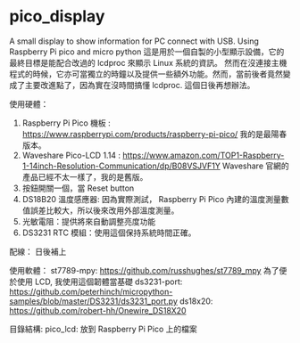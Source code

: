 # pico_display
A small display to show information for PC connect with USB. Using Raspberry Pi pico and micro python
這是用於一個自製的小型顯示設備，它的最終目標是能配合改過的 lcdproc 來顯示 Linux 系統的資訊。
然而在沒連接主機程式的時候，它亦可當獨立的時鐘以及提供一些額外功能。然而，當前後者竟然變成了主要改進點了，因為實在沒時間搞懂 lcdproc. 這個日後再想辦法。

使用硬體：
1. Raspberry Pi Pico 機板 : https://www.raspberrypi.com/products/raspberry-pi-pico/ 我的是最陽春版本。
2. Waveshare Pico-LCD 1.14 : https://www.amazon.com/TOP1-Raspberry-1-14inch-Resolution-Communication/dp/B08VSJVF1Y Waveshare 官網的產品已經不太一樣了，我的是舊版。
3. 按鈕開關一個，當 Reset button
4. DS18B20 溫度感應器: 因為實際測試， Raspberry Pi Pico 內建的溫度測量數值誤差比較大，所以後來改用外部溫度測量。
5. 光敏電阻：提供將來自動調整亮度功能
6. DS3231 RTC 模組：使用這個保持系統時間正確。

配線：
日後補上

使用軟體：
st7789-mpy: https://github.com/russhughes/st7789_mpy 為了便於使用 LCD, 我使用這個韌體當基礎
ds3231-port: https://github.com/peterhinch/micropython-samples/blob/master/DS3231/ds3231_port.py
ds18x20: https://github.com/robert-hh/Onewire_DS18X20

目錄結構:
pico_lcd: 放到 Raspberry Pi Pico 上的檔案


